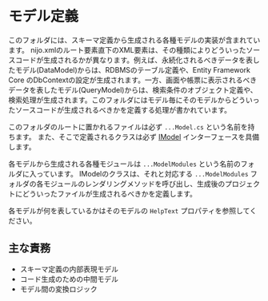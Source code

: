 # モデル定義
このフォルダには、スキーマ定義から生成される各種モデルの実装が含まれています。
nijo.xmlのルート要素直下のXML要素は、その種類によりどういったソースコードが生成されるかが異なります。例えば、永続化されるべきデータを表したモデル(DataModel)からは、RDBMSのテーブル定義や、Entity Framework Core のDbContextの設定が生成されます。一方、画面や帳票に表示されるべきデータを表したモデル(QueryModel)からは、検索条件のオブジェクト定義や、検索処理が生成されます。このフォルダにはモデル毎にそのモデルからどういったソースコードが生成されるべきかを定義する処理が書かれています。

このフォルダのルートに置かれるファイルは必ず `...Model.cs` という名前を持ちます。
また、そこで定義されるクラスは必ず [IModel](../CodeGenerating/IModel.cs) インターフェースを具備します。

各モデルから生成される各種モジュールは `...ModelModules` という名前のフォルダに入っています。
IModelのクラスは、それと対応する `...ModelModules` フォルダの各モジュールのレンダリングメソッドを呼び出し、生成後のプロジェクトにどういったファイルが生成されるべきかを定義します。

各モデルが何を表しているかはそのモデルの `HelpText` プロパティを参照してください。

## 主な責務
- スキーマ定義の内部表現モデル
- コード生成のための中間モデル
- モデル間の変換ロジック
